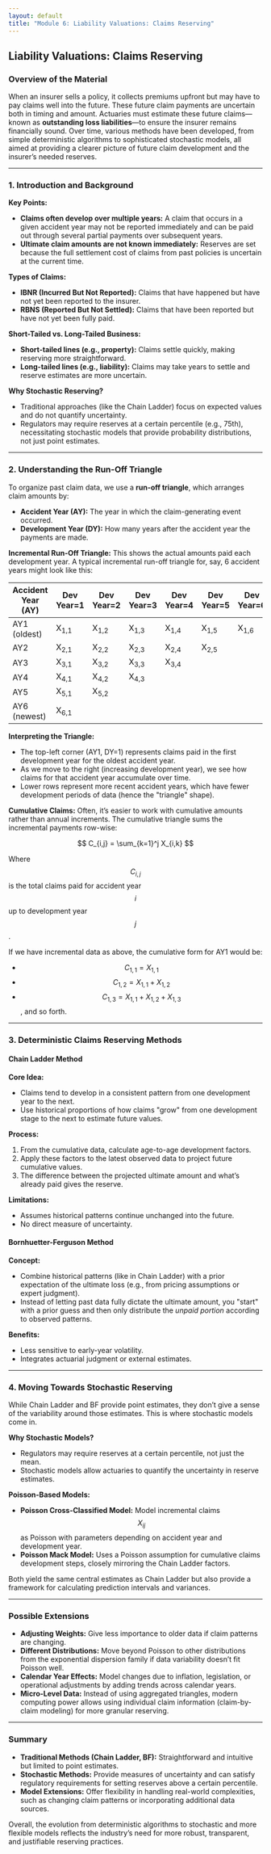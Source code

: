 ```yaml
---
layout: default
title: "Module 6: Liability Valuations: Claims Reserving"
---
```


## **Liability Valuations: Claims Reserving**

### **Overview of the Material**

When an insurer sells a policy, it collects premiums upfront but may have to pay claims well into the future. These future claim payments are uncertain both in timing and amount. Actuaries must estimate these future claims—known as **outstanding loss liabilities**—to ensure the insurer remains financially sound. Over time, various methods have been developed, from simple deterministic algorithms to sophisticated stochastic models, all aimed at providing a clearer picture of future claim development and the insurer’s needed reserves.

---

### **1. Introduction and Background**

**Key Points:**
- **Claims often develop over multiple years:** A claim that occurs in a given accident year may not be reported immediately and can be paid out through several partial payments over subsequent years.
- **Ultimate claim amounts are not known immediately:** Reserves are set because the full settlement cost of claims from past policies is uncertain at the current time.

**Types of Claims:**
- **IBNR (Incurred But Not Reported):** Claims that have happened but have not yet been reported to the insurer.
- **RBNS (Reported But Not Settled):** Claims that have been reported but have not yet been fully paid.

**Short-Tailed vs. Long-Tailed Business:**
- **Short-tailed lines (e.g., property):** Claims settle quickly, making reserving more straightforward.
- **Long-tailed lines (e.g., liability):** Claims may take years to settle and reserve estimates are more uncertain.

**Why Stochastic Reserving?**
- Traditional approaches (like the Chain Ladder) focus on expected values and do not quantify uncertainty.
- Regulators may require reserves at a certain percentile (e.g., 75th), necessitating stochastic models that provide probability distributions, not just point estimates.

---

### **2. Understanding the Run-Off Triangle**

To organize past claim data, we use a **run-off triangle**, which arranges claim amounts by:
- **Accident Year (AY):** The year in which the claim-generating event occurred.
- **Development Year (DY):** How many years after the accident year the payments are made.

**Incremental Run-Off Triangle:**
This shows the actual amounts paid each development year. A typical incremental run-off triangle for, say, 6 accident years might look like this:

| Accident Year (AY) | Dev Year=1 | Dev Year=2 | Dev Year=3 | Dev Year=4 | Dev Year=5 | Dev Year=6 |
|--------------------|------------|------------|------------|------------|------------|------------|
| AY1 (oldest)        | X<sub>1,1</sub> | X<sub>1,2</sub> | X<sub>1,3</sub> | X<sub>1,4</sub> | X<sub>1,5</sub> | X<sub>1,6</sub> |
| AY2                 | X<sub>2,1</sub> | X<sub>2,2</sub> | X<sub>2,3</sub> | X<sub>2,4</sub> | X<sub>2,5</sub> |        |
| AY3                 | X<sub>3,1</sub> | X<sub>3,2</sub> | X<sub>3,3</sub> | X<sub>3,4</sub> |         |        |
| AY4                 | X<sub>4,1</sub> | X<sub>4,2</sub> | X<sub>4,3</sub> |            |         |        |
| AY5                 | X<sub>5,1</sub> | X<sub>5,2</sub> |             |            |         |        |
| AY6 (newest)        | X<sub>6,1</sub> |                |             |            |         |        |

**Interpreting the Triangle:**
- The top-left corner (AY1, DY=1) represents claims paid in the first development year for the oldest accident year.
- As we move to the right (increasing development year), we see how claims for that accident year accumulate over time.
- Lower rows represent more recent accident years, which have fewer development periods of data (hence the "triangle" shape).

**Cumulative Claims:**
Often, it’s easier to work with cumulative amounts rather than annual increments. The cumulative triangle sums the incremental payments row-wise:

$$
C_{i,j} = \sum_{k=1}^j X_{i,k}
$$

Where $$C_{i,j}$$ is the total claims paid for accident year $$i$$ up to development year $$j$$.

If we have incremental data as above, the cumulative form for AY1 would be:
- $$C_{1,1} = X_{1,1}$$
- $$C_{1,2} = X_{1,1} + X_{1,2}$$
- $$C_{1,3} = X_{1,1} + X_{1,2} + X_{1,3}$$, and so forth.

---

### **3. Deterministic Claims Reserving Methods**

#### **Chain Ladder Method**

**Core Idea:**
- Claims tend to develop in a consistent pattern from one development year to the next.
- Use historical proportions of how claims "grow" from one development stage to the next to estimate future values.

**Process:**
1. From the cumulative data, calculate age-to-age development factors.
2. Apply these factors to the latest observed data to project future cumulative values.
3. The difference between the projected ultimate amount and what’s already paid gives the reserve.

**Limitations:**
- Assumes historical patterns continue unchanged into the future.
- No direct measure of uncertainty.

#### **Bornhuetter-Ferguson Method**

**Concept:**
- Combine historical patterns (like in Chain Ladder) with a prior expectation of the ultimate loss (e.g., from pricing assumptions or expert judgment).
- Instead of letting past data fully dictate the ultimate amount, you "start" with a prior guess and then only distribute the *unpaid portion* according to observed patterns.

**Benefits:**
- Less sensitive to early-year volatility.
- Integrates actuarial judgment or external estimates.

---

### **4. Moving Towards Stochastic Reserving**

While Chain Ladder and BF provide point estimates, they don’t give a sense of the variability around those estimates. This is where stochastic models come in.

**Why Stochastic Models?**
- Regulators may require reserves at a certain percentile, not just the mean.
- Stochastic models allow actuaries to quantify the uncertainty in reserve estimates.

**Poisson-Based Models:**
- **Poisson Cross-Classified Model:** Model incremental claims $$X_{ij}$$ as Poisson with parameters depending on accident year and development year.
- **Poisson Mack Model:** Uses a Poisson assumption for cumulative claims development steps, closely mirroring the Chain Ladder factors.

Both yield the same central estimates as Chain Ladder but also provide a framework for calculating prediction intervals and variances.

---

### **Possible Extensions**

- **Adjusting Weights:** Give less importance to older data if claim patterns are changing.
- **Different Distributions:** Move beyond Poisson to other distributions from the exponential dispersion family if data variability doesn’t fit Poisson well.
- **Calendar Year Effects:** Model changes due to inflation, legislation, or operational adjustments by adding trends across calendar years.
- **Micro-Level Data:** Instead of using aggregated triangles, modern computing power allows using individual claim information (claim-by-claim modeling) for more granular reserving.

---

### **Summary**

- **Traditional Methods (Chain Ladder, BF):** Straightforward and intuitive but limited to point estimates.
- **Stochastic Methods:** Provide measures of uncertainty and can satisfy regulatory requirements for setting reserves above a certain percentile.
- **Model Extensions:** Offer flexibility in handling real-world complexities, such as changing claim patterns or incorporating additional data sources.

Overall, the evolution from deterministic algorithms to stochastic and more flexible models reflects the industry’s need for more robust, transparent, and justifiable reserving practices.
